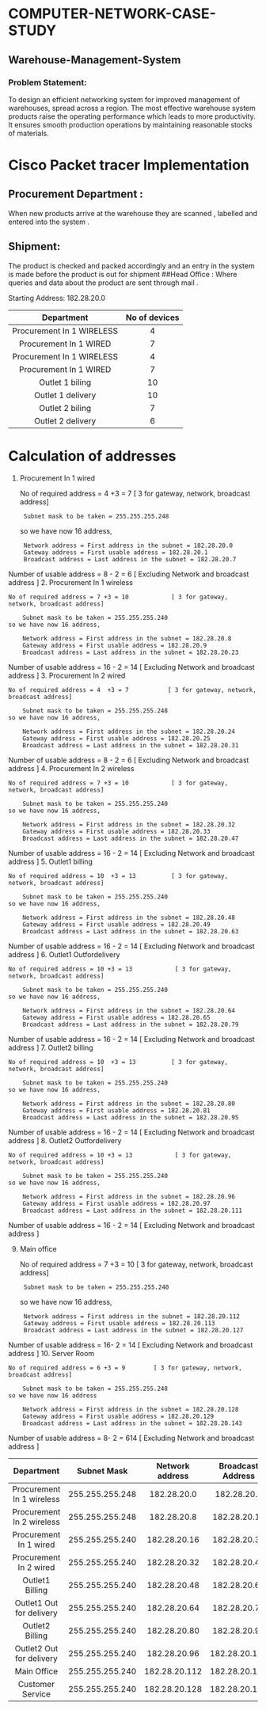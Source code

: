 # COMPUTER-NETWORK-CASE-STUDY
## Warehouse-Management-System


### Problem Statement:

To design an efficient networking system for improved management of warehouses,
spread across a region. The most effective warehouse system products raise the operating
performance which leads to more productivity. It ensures smooth production operations by
maintaining reasonable stocks of materials.

# Cisco Packet tracer Implementation
## Procurement Department :
When new products arrive at the warehouse they are scanned , labelled and entered into the system .
## Shipment:
The product is checked and packed accordingly and an entry in the system is made before the product is out for shipment
##Head Office :
Where queries and data about the product are sent through mail .

Starting Address: 182.28.20.0


| Department | No of devices  |
| :---:   | :-: |
| Procurement In 1 WIRELESS | 4 |
| Procurement In 1 WIRED | 7 |
| Procurement In 1 WIRELESS | 4 |
| Procurement In 1 WIRED | 7 |
| Outlet 1 biling | 10 |
| Outlet 1 delivery | 10 |
| Outlet 2 biling | 7 |
| Outlet 2 delivery | 6 |

# Calculation of addresses

1. Procurement In 1 wired
		
	No of required address = 4  +3 = 7           [ 3 for gateway, network, broadcast address]
	
		Subnet mask to be taken = 255.255.255.248
	so we have now 16 address,
	
		Network address = First address in the subnet = 182.28.20.0
		Gateway address = First usable address = 182.28.20.1
		Broadcast address = Last address in the subnet = 182.28.20.7
Number of usable address = 8 - 2 = 6            [ Excluding Network and
broadcast address ]
2. Procurement In 1 wireless
		
	No of required address = 7 +3 = 10            [ 3 for gateway, network, broadcast address]
	
		Subnet mask to be taken = 255.255.255.240
	so we have now 16 address,
	
		Network address = First address in the subnet = 182.28.20.8
		Gateway address = First usable address = 182.28.20.9
		Broadcast address = Last address in the subnet = 182.28.20.23
Number of usable address = 16 - 2 = 14              [ Excluding Network and
broadcast address ]
3. Procurement In 2 wired
		
	No of required address = 4  +3 = 7           [ 3 for gateway, network, broadcast address]
	
		Subnet mask to be taken = 255.255.255.248
	so we have now 16 address,
	
		Network address = First address in the subnet = 182.28.20.24
		Gateway address = First usable address = 182.28.20.25
		Broadcast address = Last address in the subnet = 182.28.20.31
Number of usable address = 8 - 2 = 6            [ Excluding Network and
broadcast address ]
4. Procurement In 2 wireless
		
	No of required address = 7 +3 = 10            [ 3 for gateway, network, broadcast address]
	
		Subnet mask to be taken = 255.255.255.240
	so we have now 16 address,
	
		Network address = First address in the subnet = 182.28.20.32
		Gateway address = First usable address = 182.28.20.33
		Broadcast address = Last address in the subnet = 182.28.20.47
Number of usable address = 16 - 2 = 14              [ Excluding Network and
broadcast address ]
5. Outlet1 billing 
		
	No of required address = 10  +3 = 13          [ 3 for gateway, network, broadcast address]
	
		Subnet mask to be taken = 255.255.255.240
	so we have now 16 address,
	
		Network address = First address in the subnet = 182.28.20.48
		Gateway address = First usable address = 182.28.20.49
		Broadcast address = Last address in the subnet = 182.28.20.63
Number of usable address = 16 - 2 = 14            [ Excluding Network and
broadcast address ]
6. Outlet1 Outfordelivery 
		
	No of required address = 10 +3 = 13            [ 3 for gateway, network, broadcast address]
	
		Subnet mask to be taken = 255.255.255.240
	so we have now 16 address,
	
		Network address = First address in the subnet = 182.28.20.64
		Gateway address = First usable address = 182.28.20.65
		Broadcast address = Last address in the subnet = 182.28.20.79
Number of usable address = 16 - 2 = 14              [ Excluding Network and
broadcast address ]
7. Outlet2 billing 
		
	No of required address = 10  +3 = 13          [ 3 for gateway, network, broadcast address]
	
		Subnet mask to be taken = 255.255.255.240
	so we have now 16 address,
	
		Network address = First address in the subnet = 182.28.20.80
		Gateway address = First usable address = 182.28.20.81
		Broadcast address = Last address in the subnet = 182.28.20.95
Number of usable address = 16 - 2 = 14            [ Excluding Network and
broadcast address ]
8. Outlet2 Outfordelivery 
		
	No of required address = 10 +3 = 13            [ 3 for gateway, network, broadcast address]
	
		Subnet mask to be taken = 255.255.255.240
	so we have now 16 address,
	
		Network address = First address in the subnet = 182.28.20.96
		Gateway address = First usable address = 182.28.20.97
		Broadcast address = Last address in the subnet = 182.28.20.111
Number of usable address = 16 - 2 = 14              [ Excluding Network and
broadcast address ]

9. Main office
		
	No of required address = 7 +3 = 10         [ 3 for gateway, network, broadcast address]
	
		Subnet mask to be taken = 255.255.255.240
	so we have now 16 address,
	
		Network address = First address in the subnet = 182.28.20.112
		Gateway address = First usable address = 182.28.20.113
		Broadcast address = Last address in the subnet = 182.28.20.127
Number of usable address = 16- 2 = 14           [ Excluding Network and
broadcast address ]
10. Server Room
		
	No of required address = 6 +3 = 9        [ 3 for gateway, network, broadcast address]
	
		Subnet mask to be taken = 255.255.255.248
	so we have now 16 address
	
		Network address = First address in the subnet = 182.28.20.128		
		Gateway address = First usable address = 182.28.20.129
		Broadcast address = Last address in the subnet = 182.28.20.143
Number of usable address = 8- 2 = 614           [ Excluding Network and
broadcast address ]




| Department | Subnet Mask | Network address | Broadcast Address | Gateway address | useable |
| :---:   | :-: | :-: | :-: | :-: | :-: |
| Procurement In 1 wireless | 255.255.255.248 | 182.28.20.0 | 182.28.20.7 | 182.28.20.1 | 6 |
| Procurement In 2 wireless | 255.255.255.248 | 182.28.20.8 | 182.28.20.15 | 182.28.20.9 | 6 |
| Procurement In 1 wired | 255.255.255.240 | 182.28.20.16 | 182.28.20.31 | 182.28.20.17 | 14 |
| Procurement In 2 wired | 255.255.255.240 | 182.28.20.32 | 182.28.20.47 | 182.28.20.33 | 14 |
| Outlet1 Billing | 255.255.255.240 | 182.28.20.48 | 182.28.20.63 | 182.28.20.49 | 14 |
| Outlet1 Out for delivery | 255.255.255.240 | 182.28.20.64 | 182.28.20.79 | 182.28.20.65 | 14 |
| Outlet2 Billing | 255.255.255.240 | 182.28.20.80 | 182.28.20.95 | 182.28.20.81 | 14 |
| Outlet2 Out for delivery | 255.255.255.240 | 182.28.20.96 | 182.28.20.111 | 182.28.20.97 | 14 |
| Main Office | 255.255.255.240 | 182.28.20.112 | 182.28.20.127 | 182.28.20.113 | 14 |
| Customer Service | 255.255.255.240 | 182.28.20.128 | 182.28.20.143 | 182.28.20.129 | 14 |

